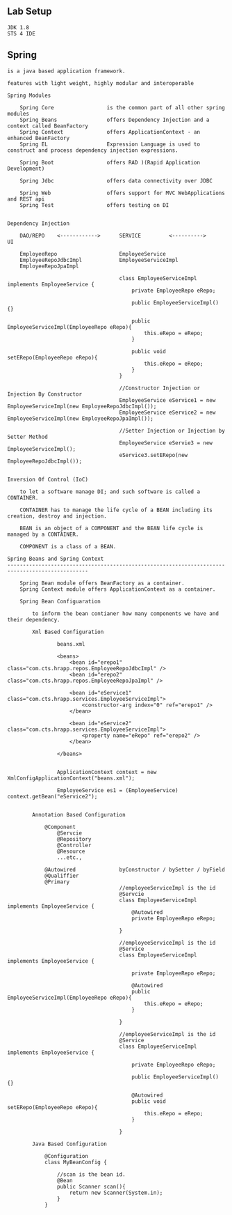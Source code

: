 Lab Setup
----------------------------------------------------------------------------------------

    JDK 1.8
    STS 4 IDE

Spring
----------------------------------------------------------------------------------------

    is a java based application framework.

    features with light weight, highly modular and interoperable 

    Spring Modules

        Spring Core                 is the common part of all other spring modules
        Spring Beans                offers Dependency Injection and a context called BeanFactory
        Spring Context              offers ApplicationContext - an enhanced BeanFactory
        Spring EL                   Expression Language is used to construct and process dependency injection expressions.

        Spring Boot                 offers RAD )(Rapid Application Development)

        Spring Jdbc                 offers data connectivity over JDBC

        Spring Web                  offers support for MVC WebApplications and REST api
        Spring Test                 offers testing on DI


    Dependency Injection

        DAO/REPO    <------------>      SERVICE         <---------->       UI

        EmployeeRepo                    EmployeeService
        EmployeeRepoJdbcImpl            EmployeeServiceImpl
        EmployeeRepoJpaImpl

                                        class EmployeeServiceImpl implements EmployeeService {
                                            private EmployeeRepo eRepo;

                                            public EmployeeServiceImpl() {}

                                            public EmployeeServiceImpl(EmployeeRepo eRepo){
                                                this.eRepo = eRepo;
                                            }

                                            public void setERepo(EmployeeRepo eRepo){
                                                this.eRepo = eRepo;
                                            }
                                        }

                                        //Constructor Injection or Injection By Constructor
                                        EmployeeService eService1 = new EmployeeServiceImpl(new EmployeeRepoJdbcImpl());
                                        EmployeeService eService2 = new EmployeeServiceImpl(new EmployeeRepoJpaImpl());

                                        //Setter Injection or Injection by Setter Method
                                        EmployeeService eServie3 = new EmployeeServiceImpl();
                                        eService3.setERepo(new EmployeeRepoJdbcImpl());


    Inversion Of Control (IoC)

        to let a software manage DI; and such software is called a CONTAINER.

        CONTAINER has to manage the life cycle of a BEAN including its creation, destroy and injection.

        BEAN is an object of a COMPONENT and the BEAN life cycle is managed by a CONTAINER.

        COMPONENT is a class of a BEAN.

    Spring Beans and Spring Context
    ------------------------------------------------------------------------------------------------

        Spring Bean module offers BeanFactory as a container.
        Spring Context module offers ApplicationContext as a container.

        Spring Bean Configuaration

            to inform the bean contianer how many components we have and their dependency.

            Xml Based Configuration

                    beans.xml

                    <beans>
                        <bean id="erepo1" class="com.cts.hrapp.repos.EmployeeRepoJdbcImpl" />                        
                        <bean id="erepo2" class="com.cts.hrapp.repos.EmployeeRepoJpaImpl" />                        

                        <bean id="eService1" class="com.cts.hrapp.services.EmployeeServiceImpl">
                            <constructor-arg index="0" ref="erepo1" />
                        </bean>

                        <bean id="eService2" class="com.cts.hrapp.services.EmployeeServiceImpl">
                            <property name="eRepo" ref="erepo2" />
                        </bean>

                    </beans>


                    ApplicationContext context = new XmlConfigApplicationContext("beans.xml");

                    EmployeeService es1 = (EmployeeService) context.getBean("eService2");


            Annotation Based Configuration

                @Component
                    @Servcie
                    @Repository
                    @Controller
                    @Resource
                    ...etc.,

                @Autowired              byConstructor / bySetter / byField
                @Qualiffier
                @Primary
                                        //employeeServiceImpl is the id 
                                        @Servcie
                                        class EmployeeServiceImpl implements EmployeeService {
                                            @Autowired  
                                            private EmployeeRepo eRepo;

                                        }

                                        //employeeServiceImpl is the id 
                                        @Service
                                        class EmployeeServiceImpl implements EmployeeService {
                                           
                                            private EmployeeRepo eRepo;
                                            
                                            @Autowired 
                                            public EmployeeServiceImpl(EmployeeRepo eRepo){
                                                this.eRepo = eRepo;
                                            }

                                        }

                                        //employeeServiceImpl is the id 
                                        @Service
                                        class EmployeeServiceImpl implements EmployeeService {
                                           
                                            private EmployeeRepo eRepo;

                                            public EmployeeServiceImpl() {}

                                            @Autowired
                                            public void setERepo(EmployeeRepo eRepo){
                                                this.eRepo = eRepo;
                                            }

                                        }
            
            Java Based Configuration

                @Configuration
                class MyBeanConfig {

                    //scan is the bean id.
                    @Bean
                    public Scanner scan(){  
                        return new Scanner(System.in);
                    }
                }
            
            






